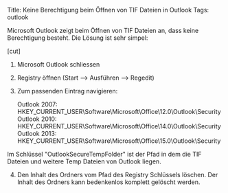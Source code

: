 Title: Keine Berechtigung beim Öffnen von TIF Dateien in Outlook
Tags: outlook
 
Microsoft Outlook zeigt beim Öffnen von TIF Dateien an, dass keine Berechtigung besteht.
Die Lösung ist sehr simpel:

[cut]

1. Microsoft Outlook schliessen
2. Registry öffnen (Start --> Ausführen --> Regedit)
3. Zum passenden Eintrag navigieren:

    Outlook 2007:
    HKEY_CURRENT_USER\Software\Microsoft\Office\12.0\Outlook\Security
    Outlook 2010:
    HKEY_CURRENT_USER\Software\Microsoft\Office\14.0\Outlook\Security
    Outlook 2013:
    HKEY_CURRENT_USER\Software\Microsoft\Office\15.0\Outlook\Security

Im Schlüssel "OutlookSecureTempFolder" ist der Pfad in dem die TIF Dateien und weitere Temp Dateien von Outlook liegen.

4. Den Inhalt des Ordners vom Pfad des Registry Schlüssels löschen.
   Der Inhalt des Ordners kann bedenkenlos komplett gelöscht werden.
